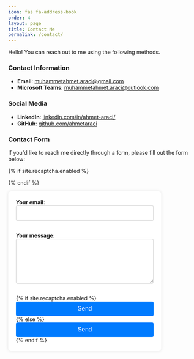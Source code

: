 ```yaml
---
icon: fas fa-address-book
order: 4
layout: page
title: Contact Me
permalink: /contact/
---
```


Hello! You can reach out to me using the following methods.

### Contact Information

- **Email**: [muhammetahmet.araci@gmail.com](mailto:muhammetahmet.araci@gmail.com)
- **Microsoft Teams**: [muhammetahmet.araci@outlook.com](mailto:muhammetahmet.araci@outlook.com)

### Social Media

- **LinkedIn**: [linkedin.com/in/ahmet-araci/](https://www.linkedin.com/in/ahmet-araci/)
- **GitHub**: [github.com/ahmetaraci](https://github.com/ahmetaraci)

### Contact Form

If you'd like to reach me directly through a form, please fill out the form below:

{% if site.recaptcha.enabled %}

<script src="https://www.google.com/recaptcha/api.js?render={{ site.recaptcha.site_key }}"></script>
<script>
  function onSubmit(token) {
    document.getElementById("contact-form").submit();
  }

  function executeRecaptcha(e) {
    e.preventDefault();
    grecaptcha.ready(function() {
      grecaptcha.execute('{{ site.recaptcha.site_key }}', {action: 'submit'}).then(function(token) {
        onSubmit(token);
      });
    });
  }

  document.addEventListener('DOMContentLoaded', function() {
    document.getElementById('contact-form').addEventListener('submit', executeRecaptcha);
  });
</script>

{% endif %}

<form id="contact-form" action="https://formspree.io/f/movaaadz" method="POST" style="background: white; padding: 20px; border-radius: 8px; box-shadow: 0 0 10px rgba(0, 0, 0, 0.1); width: 100%; max-width: 400px; box-sizing: border-box;">
  <label style="display: block; margin-bottom: 10px; font-weight: bold;">
    Your email:
    <input type="email" name="email" required style="width: 100%; padding: 10px; margin-bottom: 20px; border: 1px solid #ccc; border-radius: 4px; box-sizing: border-box; font-size: 16px;">
  </label>
  <label style="display: block; margin-bottom: 10px; font-weight: bold;">
    Your message:
    <textarea name="message" rows="5" required style="width: 100%; padding: 10px; margin-bottom: 20px; border: 1px solid #ccc; border-radius: 4px; box-sizing: border-box; font-size: 16px;"></textarea>
  </label>
  {% if site.recaptcha.enabled %}
  <button type="submit" class="g-recaptcha" 
          data-sitekey="{{ site.recaptcha.site_key }}" 
          data-callback='onSubmit' 
          data-action='submit' 
          style="display: block; width: 100%; padding: 10px; background-color: #007BFF; color: white; border: none; border-radius: 4px; font-size: 16px; cursor: pointer;">
    Send
  </button>
  {% else %}
  <button type="submit" 
          style="display: block; width: 100%; padding: 10px; background-color: #007BFF; color: white; border: none; border-radius: 4px; font-size: 16px; cursor: pointer;">
    Send
  </button>
  {% endif %}
</form>
